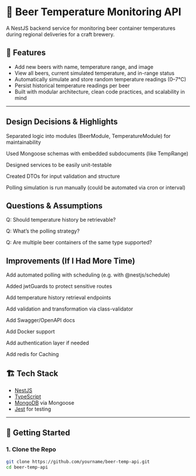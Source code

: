 # 🍺 Beer Temperature Monitoring API

A NestJS backend service for monitoring beer container temperatures during regional deliveries for a craft brewery.

## 🚀 Features

- Add new beers with name, temperature range, and image
- View all beers, current simulated temperature, and in-range status
- Automatically simulate and store random temperature readings (0–7°C)
- Persist historical temperature readings per beer
- Built with modular architecture, clean code practices, and scalability in mind

---


## Design Decisions & Highlights
Separated logic into modules (BeerModule, TemperatureModule) for maintainability

Used Mongoose schemas with embedded subdocuments (like TempRange)

Designed services to be easily unit-testable

Created DTOs for input validation and structure

Polling simulation is run manually (could be automated via cron or interval)



## Questions & Assumptions
Q: Should temperature history be retrievable?

Q: What’s the polling strategy?

Q: Are multiple beer containers of the same type supported?


## Improvements (If I Had More Time)
Add automated polling with scheduling (e.g. with @nestjs/schedule)

Added jwtGuards to protect sensitive routes

Add temperature history retrieval endpoints

Add validation and transformation via class-validator

Add Swagger/OpenAPI docs

Add Docker support

Add authentication layer if needed

Add redis for Caching





## 🏗️ Tech Stack

- [NestJS](https://nestjs.com/)
- [TypeScript](https://www.typescriptlang.org/)
- [MongoDB](https://www.mongodb.com/) via Mongoose
- [Jest](https://jestjs.io/) for testing

---

## 🔧 Getting Started

### 1. Clone the Repo
```bash
git clone https://github.com/yourname/beer-temp-api.git
cd beer-temp-api